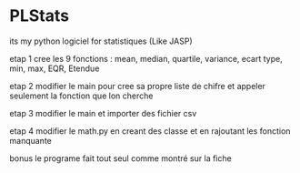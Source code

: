 # PLStats
its my python logiciel for statistiques (Like JASP)

etap 1 cree les 9 fonctions : mean, median, quartile, variance, ecart type, min, max, EQR, Etendue

etap 2 modifier le main pour cree sa propre liste de chifre et appeler seulement la fonction que lon cherche

etap 3 modifier le main et importer des fichier csv 

etap 4 modifier le math.py en creant des classe et en rajoutant les fonction manquante


bonus le programe fait tout seul comme montré sur la fiche
